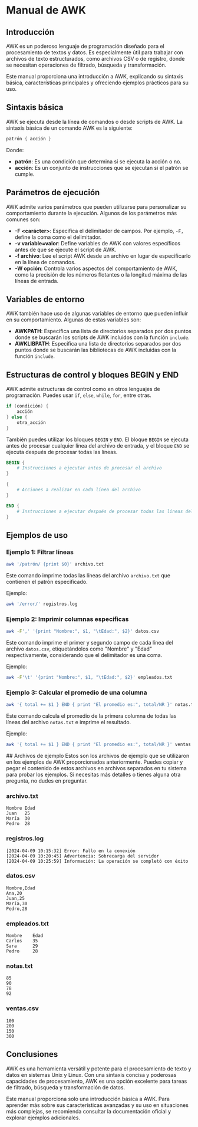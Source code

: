 # Manual de AWK

## Introducción

AWK es un poderoso lenguaje de programación diseñado para el procesamiento de textos y datos. Es especialmente útil para trabajar con archivos de texto estructurados, como archivos CSV o de registro, donde se necesitan operaciones de filtrado, búsqueda y transformación.

Este manual proporciona una introducción a AWK, explicando su sintaxis básica, características principales y ofreciendo ejemplos prácticos para su uso.

## Sintaxis básica

AWK se ejecuta desde la línea de comandos o desde scripts de AWK. La sintaxis básica de un comando AWK es la siguiente:

```awk
patrón { acción }
```

Donde:
- **patrón**: Es una condición que determina si se ejecuta la acción o no.
- **acción**: Es un conjunto de instrucciones que se ejecutan si el patrón se cumple.

## Parámetros de ejecución

AWK admite varios parámetros que pueden utilizarse para personalizar su comportamiento durante la ejecución. Algunos de los parámetros más comunes son:

- **-F <carácter>**: Especifica el delimitador de campos. Por ejemplo, `-F,` define la coma como el delimitador.
- **-v variable=valor**: Define variables de AWK con valores específicos antes de que se ejecute el script de AWK.
- **-f archivo**: Lee el script AWK desde un archivo en lugar de especificarlo en la línea de comandos.
- **-W opción**: Controla varios aspectos del comportamiento de AWK, como la precisión de los números flotantes o la longitud máxima de las líneas de entrada.

## Variables de entorno

AWK también hace uso de algunas variables de entorno que pueden influir en su comportamiento. Algunas de estas variables son:

- **AWKPATH**: Especifica una lista de directorios separados por dos puntos donde se buscarán los scripts de AWK incluidos con la función `include`.
- **AWKLIBPATH**: Especifica una lista de directorios separados por dos puntos donde se buscarán las bibliotecas de AWK incluidas con la función `include`.

## Estructuras de control y bloques BEGIN y END

AWK admite estructuras de control como en otros lenguajes de programación. Puedes usar `if`, `else`, `while`, `for`, entre otras.

```awk
if (condición) {
    acción
} else {
    otra_acción
}
```

También puedes utilizar los bloques `BEGIN` y `END`. El bloque `BEGIN` se ejecuta antes de procesar cualquier línea del archivo de entrada, y el bloque `END` se ejecuta después de procesar todas las líneas.

```awk
BEGIN {
    # Instrucciones a ejecutar antes de procesar el archivo
}

{
    # Acciones a realizar en cada línea del archivo
}

END {
    # Instrucciones a ejecutar después de procesar todas las líneas del archivo
}
```

## Ejemplos de uso

### Ejemplo 1: Filtrar líneas

```bash
awk '/patrón/ {print $0}' archivo.txt
```

Este comando imprime todas las líneas del archivo `archivo.txt` que contienen el patrón especificado.

Ejemplo:

```bash
awk '/error/' registros.log
```

### Ejemplo 2: Imprimir columnas específicas

```bash
awk -F',' '{print "Nombre:", $1, "\tEdad:", $2}' datos.csv
```

Este comando imprime el primer y segundo campo de cada línea del archivo `datos.csv`, etiquetándolos como "Nombre" y "Edad" respectivamente, considerando que el delimitador es una coma.

Ejemplo:

```bash
awk -F'\t' '{print "Nombre:", $1, "\tEdad:", $2}' empleados.txt
```

### Ejemplo 3: Calcular el promedio de una columna

```bash
awk '{ total += $1 } END { print "El promedio es:", total/NR }' notas.txt
```

Este comando calcula el promedio de la primera columna de todas las líneas del archivo `notas.txt` e imprime el resultado.

Ejemplo:

```bash
awk '{ total += $1 } END { print "El promedio es:", total/NR }' ventas.csv
```

## Archivos de ejemplo
Estos son los archivos de ejemplo que se utilizaron en los ejemplos de AWK proporcionados anteriormente. Puedes copiar y pegar el contenido de estos archivos en archivos separados en tu sistema para probar los ejemplos. Si necesitas más detalles o tienes alguna otra pregunta, no dudes en preguntar.

### archivo.txt

```
Nombre Edad
Juan   25
María  30
Pedro  28
```

### registros.log

```
[2024-04-09 10:15:32] Error: Fallo en la conexión
[2024-04-09 10:20:45] Advertencia: Sobrecarga del servidor
[2024-04-09 10:25:59] Información: La operación se completó con éxito
```

### datos.csv

```
Nombre,Edad
Ana,20
Juan,25
María,30
Pedro,28
```

### empleados.txt

```
Nombre    Edad
Carlos    35
Sara      29
Pedro     28
```

### notas.txt

```
85
90
78
92
```

### ventas.csv

```
100
200
150
300
```

## Conclusiones

AWK es una herramienta versátil y potente para el procesamiento de texto y datos en sistemas Unix y Linux. Con una sintaxis concisa y poderosas capacidades de procesamiento, AWK es una opción excelente para tareas de filtrado, búsqueda y transformación de datos.

Este manual proporciona solo una introducción básica a AWK. Para aprender más sobre sus características avanzadas y su uso en situaciones más complejas, se recomienda consultar la documentación oficial y explorar ejemplos adicionales.
